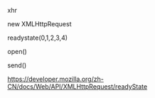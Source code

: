 xhr

new XMLHttpRequest

readystate(0,1,2,3,4)

open()

send()

https://developer.mozilla.org/zh-CN/docs/Web/API/XMLHttpRequest/readyState

